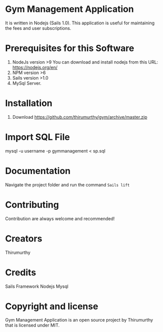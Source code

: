 # Gym Management Application
  It is written in Nodejs (Sails 1.0). This application is useful for maintaining the fees and user subscriptions.


# Prerequisites for this Software
1. NodeJs version >9
     You can download and install nodejs from this URL: https://nodejs.org/en/
2. NPM version >6
3. Sails  version >1.0
4. MySql Server.

# Installation
1.  Download
    https://github.com/thirumurthy/gym/archive/master.zip



# Import SQL File
mysql -u username -p gymmanagement < sp.sql

# Documentation

Navigate the project folder and run the command 
`Sails lift`


# Contributing
   Contribution are always welcome and recommended! 
   
# Creators
  Thirumurthy
  
# Credits

Sails Framework
Nodejs
Mysql

# Copyright and license
Gym Management Application is an open source project by Thirumurthy that is licensed under MIT.




